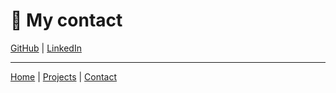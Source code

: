 # 📱 My contact

[GitHub](https://github.com/ken-yksze) |
[LinkedIn](https://www.linkedin.com/in/ken-sze)

---

[Home](index) |
[Projects](projects) |
[Contact]()